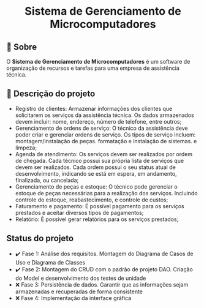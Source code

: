 <h1 align="center">

  <p>Sistema de Gerenciamento de Microcomputadores</p>
  
</h1>

## :blue_book: Sobre

O **Sistema de Gerenciamento de 
Microcomputadores** é um software de
organização de recursos e tarefas 
para uma empresa de assistência 
técnica.

## :scroll: Descrição do projeto

- Registro de clientes: Armazenar informações dos clientes que solicitarem 
os serviços da assistência técnica. Os dados armazenados devem incluir:
nome, endereço, número de telefone, entre outros;
- Gerenciamento de ordens de serviço: O técnico da assistência deve poder
criar e gerenciar ordens de serviço. Os tipos de serviço incluem: 
montagem/instalação de peças. formatação e instalação de sistemas. e limpeza;
- Agenda de atendimento: Os serviços devem ser realizados por ordem de
chegada. Cada técnico possui sua própria lista de serviços que devem 
ser realizados. Cada ordem possui o seu status atual de desenvolvimento, 
indicando se está em espera, em andamento, finalizada, ou cancelada;
- Gerenciamento de peças e estoque: O técnico pode gerenciar o estoque de 
peças necessárias para a realização dos serviços. Incluindo controle do
estoque, reabastecimento, e controle de custos;
- Faturamento e pagamento: É possível pagamento para os serviços prestados e 
aceitar diversos tipos de pagamentos;
- Relatório: É possível gerar relatórios para os serviços prestados;

## Status do projeto

- :heavy_check_mark: Fase 1: Análise dos requisitos. Montagem do Diagrama de Casos de Uso e Diagrama de 
Classes
- :heavy_check_mark: Fase 2: Montagem do CRUD com o padrão de projeto DAO. Criação do Model e 
desenvolvimento dos testes de unidade
- :x: Fase 3: Persistência de dados. Garantir que as informações sejam armazenadas e 
recuperadas de forma consistente
- :x: Fase 4: Implementação da interface gráfica